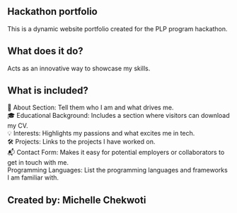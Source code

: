 ## Hackathon portfolio
This is a dynamic website portfolio created for the PLP program hackathon.
## What does it do?
Acts as an innovative way to showcase my skills.
## What is included?
📝 About Section: Tell them who I am and what drives me.<br>
🎓 Educational Background: Includes a section where visitors can download my CV.<br>
💡 Interests: Highlights my passions and what excites me in tech.<br>
🛠 Projects: Links to the projects I have worked on.<br>
📬 Contact Form: Makes it easy for potential employers or collaborators to get in touch with me.<br>
Programming Languages: List the programming languages and frameworks I am familiar with.<br>
## Created by: Michelle Chekwoti
